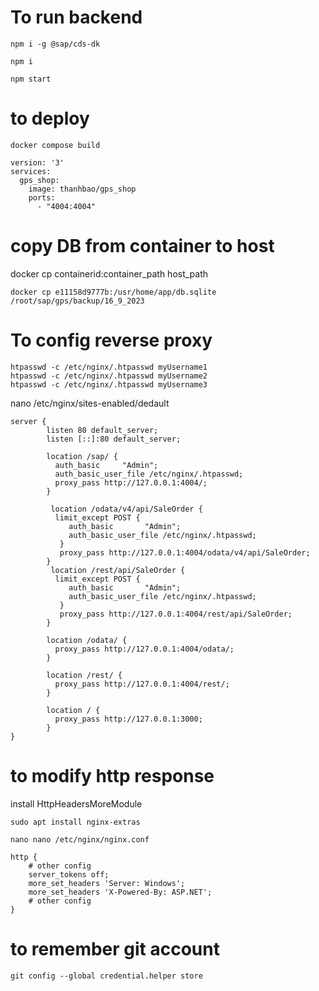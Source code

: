 # To run backend

```
npm i -g @sap/cds-dk
```

```
npm i
```

```
npm start
```


# to deploy 

```
docker compose build
```

```
version: '3'
services:
  gps_shop:
    image: thanhbao/gps_shop
    ports:
      - "4004:4004"

```

# copy DB from container to host

docker cp containerid:container_path host_path

```
docker cp e11158d9777b:/usr/home/app/db.sqlite /root/sap/gps/backup/16_9_2023

```

#  To config reverse proxy

```
htpasswd -c /etc/nginx/.htpasswd myUsername1
htpasswd -c /etc/nginx/.htpasswd myUsername2
htpasswd -c /etc/nginx/.htpasswd myUsername3
```

nano /etc/nginx/sites-enabled/dedault
```
server {
        listen 80 default_server;
        listen [::]:80 default_server;

        location /sap/ {
          auth_basic     "Admin";
          auth_basic_user_file /etc/nginx/.htpasswd;
          proxy_pass http://127.0.0.1:4004/;
        }

         location /odata/v4/api/SaleOrder {
          limit_except POST {
             auth_basic       "Admin";
             auth_basic_user_file /etc/nginx/.htpasswd;
           }
           proxy_pass http://127.0.0.1:4004/odata/v4/api/SaleOrder;
        }
         location /rest/api/SaleOrder {
          limit_except POST {
             auth_basic       "Admin";
             auth_basic_user_file /etc/nginx/.htpasswd;
           }
           proxy_pass http://127.0.0.1:4004/rest/api/SaleOrder;
        }

        location /odata/ {
          proxy_pass http://127.0.0.1:4004/odata/;
        }

        location /rest/ {
          proxy_pass http://127.0.0.1:4004/rest/;
        }

        location / {
          proxy_pass http://127.0.0.1:3000;
        }
}
```
# to modify http response 
install HttpHeadersMoreModule
```
sudo apt install nginx-extras
```
```
nano nano /etc/nginx/nginx.conf

```

```
http {
    # other config
    server_tokens off;
    more_set_headers 'Server: Windows';
    more_set_headers 'X-Powered-By: ASP.NET';
    # other config
}
```

# to remember git account 

```
git config --global credential.helper store

```



